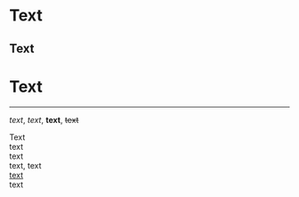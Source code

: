 # Text

## Text

Text
=
----
_text_, *text*, **text**, ~~text~~

Text  
text\
text<br> text, text\
<u>text</u><br> text
